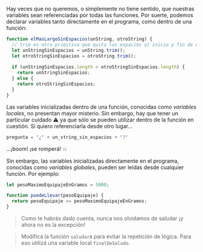 Hay veces que no queremos, o simplemente no tiene sentido, que nuestras variables sean referenciadas por todas las funciones. Por suerte, podemos declarar variables tanto directamente en el programa, como dentro de una función:

```javascript
function elMasLargoSinEspacios(unString, otroString) {
  // trim es otra primitiva que quita los espacios al inicio y fin de un string
  let unStringSinEspacios = unString.trim(); 
  let otroStringSinEspacios = otroString.trim();
  
  if (unStringSinEspacios.length > otroStringSinEspacios.length) {
    return unStringSinEspacios;
  } else {
    return otroStringSinEspacios;
  }
}
```

Las variables inicializadas dentro de una función, conocidas como _variables locales_, no presentan mayor misterio. Sin embargo, hay que tener un particular cuidado :warning: ya que sólo se pueden utilizar dentro de la función en cuestión. Si quiero referenciarla desde otro lugar...

```javascript
pregunta = "¿" + un_string_sin_espacios + "?"
```

...¡boom! ¡se romperá! :collision:

Sin embargo, las variables inicializadas directamente en el programa, conocidas como _variables globales_, pueden ser leídas desde cualquier función. Por ejemplo:


```javascript
let pesoMaximoEquipajeEnGramos = 5000;

function puedeLlevar(pesoEquipaje) {
  return pesoEquipaje <= pesoMaximoEquipajeEnGramos;
}
```
 
> Como te habrás dado cuenta, nunca nos olvidamos de saludar ¡y ahora no es la excepción!

> Modificá la función `saludarA` para evitar la repetición de lógica. Para eso utilizá una variable local `finalDeSaludo`.
